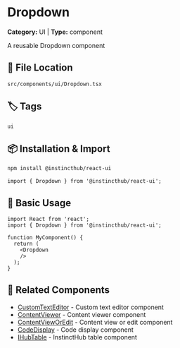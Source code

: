 # Dropdown

**Category:** UI | **Type:** component

A reusable Dropdown component

## 📁 File Location

`src/components/ui/Dropdown.tsx`

## 🏷️ Tags

`ui`

## 📦 Installation & Import

```bash
npm install @instincthub/react-ui
```

```tsx
import { Dropdown } from '@instincthub/react-ui';
```

## 🚀 Basic Usage

```tsx
import React from 'react';
import { Dropdown } from '@instincthub/react-ui';

function MyComponent() {
  return (
    <Dropdown
    />
  );
}
```

## 🔗 Related Components

- [CustomTextEditor](./CustomTextEditor.md) - Custom text editor component
- [ContentViewer](./ContentViewer.md) - Content viewer component
- [ContentViewOrEdit](./ContentViewOrEdit.md) - Content view or edit component
- [CodeDisplay](./CodeDisplay.md) - Code display component
- [IHubTable](./IHubTable.md) - InstinctHub table component

